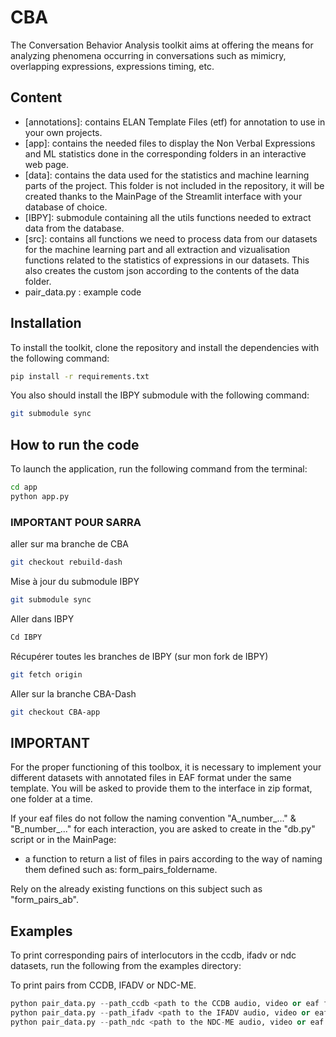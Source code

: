 # CBA
The Conversation Behavior Analysis toolkit aims at offering the means for analyzing phenomena occurring in conversations such as mimicry, overlapping expressions, expressions timing, etc.


## Content

* [annotations]: contains ELAN Template Files (etf) for annotation to use in your own projects.
* [app]: contains the needed files to display the Non Verbal Expressions and ML statistics done in the corresponding folders in an interactive web page.
* [data]: contains the data used for the statistics and machine learning parts of the project. This folder is not included in the repository, it will be created thanks to the MainPage of the Streamlit interface with your database of choice.
* [IBPY]: submodule containing all the utils functions needed to extract data from the database.
* [src]: contains all functions we need to process data from our datasets for the machine learning part and all extraction and vizualisation functions related to the statistics of expressions in our datasets. This also creates the custom json according to the contents of the data folder.
* pair_data.py : example code

## Installation 

To install the toolkit, clone the repository and install the dependencies with the following command:
```bash
pip install -r requirements.txt
```

You also should install the IBPY submodule with the following command:
```bash
git submodule sync
```

## How to run the code 

To launch the application, run the following command from the terminal:
```bash
cd app
python app.py
```

### IMPORTANT POUR SARRA

aller sur ma branche de CBA 
```bash 
git checkout rebuild-dash
```

Mise à jour du submodule IBPY
```bash 
git submodule sync
```

Aller dans IBPY
```bash 
Cd IBPY
```

Récupérer toutes les branches de IBPY (sur mon fork de IBPY)
```bash 
git fetch origin
```

Aller sur la branche CBA-Dash
```bash 
git checkout CBA-app
```

## IMPORTANT

For the proper functioning of this toolbox, it is necessary to implement your different datasets with annotated files in EAF format under the same template. You will be asked to provide them to the interface in zip format, one folder at a time.

If your eaf files do not follow the naming convention "A_number_..." & "B_number_..." for each interaction, you are asked to create in the "db.py" script or in the MainPage:
* a function to return a list of files in pairs according to the way of naming them defined such as: form_pairs_foldername.

Rely on the already existing functions on this subject such as "form_pairs_ab".

## Examples

To print corresponding pairs of interlocutors in the ccdb, ifadv or ndc datasets, run the following from the examples directory:

To print pairs from CCDB, IFADV or NDC-ME.
```python
python pair_data.py --path_ccdb <path to the CCDB audio, video or eaf files>
python pair_data.py --path_ifadv <path to the IFADV audio, video or eaf files>
python pair_data.py --path_ndc <path to the NDC-ME audio, video or eaf files>

```

